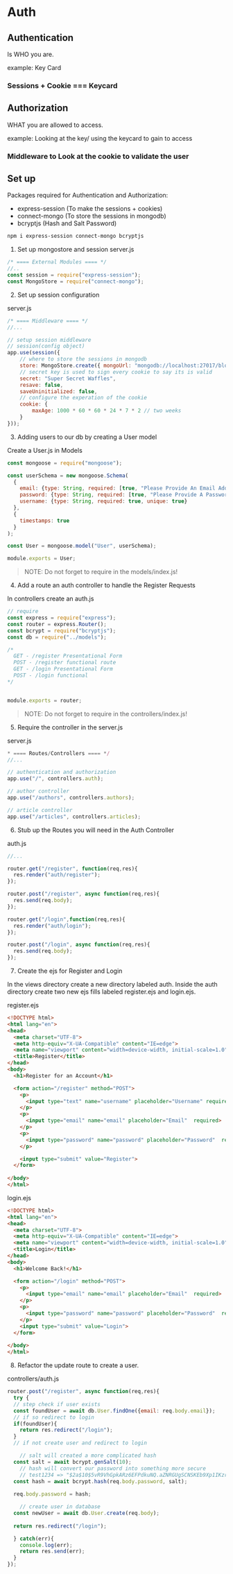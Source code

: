 # Auth 

## Authentication
Is WHO you are.

example: Key Card

### Sessions + Cookie === Keycard

## Authorization 
WHAT you are allowed to access.

example: Looking at the key/ using the keycard to gain to access 

### Middleware to Look at the cookie to validate the user


## Set up

Packages required for Authentication and Authorization: 

- express-session (To make the sessions + cookies)
- connect-mongo (To store the sessions in mongodb)
- bcryptjs (Hash and Salt Password)

```bash
npm i express-session connect-mongo bcryptjs
```

1. Set up mongostore and session 
server.js
```js 
/* ==== External Modules ==== */
//..
const session = require("express-session");
const MongoStore = require("connect-mongo");
```

2. Set up session configuration 

server.js 

```js 
/* ==== Middleware ==== */
//...

// setup session middleware 
// session(config object)
app.use(session({
	// where to store the sessions in mongodb
	store: MongoStore.create({ mongoUrl: "mongodb://localhost:27017/blogdb"}),
	// secret key is used to sign every cookie to say its is valid
	secret: "Super Secret Waffles",
	resave: false,
	saveUninitialized: false,
	// configure the experation of the cookie
	cookie: {
		maxAge: 1000 * 60 * 60 * 24 * 7 * 2 // two weeks
	}
}));
```

3. Adding users to our db by creating a User model

Create a User.js in Models
```js 
const mongoose = require("mongoose");

const userSchema = new mongoose.Schema(
  {
    email: {type: String, required: [true, "Please Provide An Email Address."], unique: true },
    password: {type: String, required: [true, "Please Provide A Password"], unique: true },
    username: {type: String, required: true, unique: true}
  },
  {
    timestamps: true
  }
);

const User = mongoose.model("User", userSchema);

module.exports = User;
```

>NOTE: Do not forget to require in the models/index.js!

4. Add a route an auth controller to handle the Register Requests

In controllers create an auth.js 
```js 
// require
const express = require("express");
const router = express.Router();
const bcrypt = require("bcryptjs");
const db = require("../models");

/* 
  GET - /register Presentational Form
  POST - /register functional route
  GET - /login Presentational Form
  POST - /login functional
*/


module.exports = router;
```

>NOTE: Do not forget to require in the controllers/index.js!

5. Require the controller in the server.js 

server.js 

```js 
* ==== Routes/Controllers ==== */
//...

// authentication and authorization
app.use("/", controllers.auth);

// author controller
app.use("/authors", controllers.authors);

// article controller
app.use("/articles", controllers.articles);
```

6. Stub up the Routes you will need in the Auth Controller

auth.js

```js 
//...

router.get("/register", function(req,res){
  res.render("auth/register");
});

router.post("/register", async function(req,res){
  res.send(req.body);
});

router.get("/login",function(req,res){
  res.render("auth/login");
});

router.post("/login", async function(req,res){
  res.send(req.body);
});
```

7. Create the ejs for Register and Login 

In the views directory create a new directory labeled auth. Inside the auth directory create two new ejs fills labeled register.ejs and login.ejs.

register.ejs
```html 
<!DOCTYPE html>
<html lang="en">
<head>
  <meta charset="UTF-8">
  <meta http-equiv="X-UA-Compatible" content="IE=edge">
  <meta name="viewport" content="width=device-width, initial-scale=1.0">
  <title>Register</title>
</head>
<body>
  <h1>Register for an Account</h1>

  <form action="/register" method="POST">
    <p>
      <input type="text" name="username" placeholder="Username" required minlength="5">
    </p>
    <p>
      <input type="email" name="email" placeholder="Email"  required>
    </p>
    <p>
      <input type="password" name="password" placeholder="Password"  required minlength="8">
    </p>

    <input type="submit" value="Register">
  </form>
  
</body>
</html>
```

login.ejs
```html 
<!DOCTYPE html>
<html lang="en">
<head>
  <meta charset="UTF-8">
  <meta http-equiv="X-UA-Compatible" content="IE=edge">
  <meta name="viewport" content="width=device-width, initial-scale=1.0">
  <title>Login</title>
</head>
<body>
  <h1>Welcome Back!</h1>

  <form action="/login" method="POST">
    <p>
      <input type="email" name="email" placeholder="Email"  required>
    </p>
    <p>
      <input type="password" name="password" placeholder="Password"  required minlength="8">
    </p>
    <input type="submit" value="Login">
  </form>
  
</body>
</html>
```

8. Refactor the update route to create a user. 

controllers/auth.js

```js 
router.post("/register", async function(req,res){
  try {
  // step check if user exists 
  const foundUser = await db.User.findOne({email: req.body.email});
  // if so redirect to login 
  if(foundUser){
    return res.redirect("/login");
  }
  // if not create user and redirect to login

	// salt will created a more complicated hash
  const salt = await bcrypt.genSalt(10);
	// hash will convert our password into something more secure
	// test1234 => "$2a$10$5vR9VhGpkARz6EFPdkuNQ.aZNRGUgSCNSKEb9Xp1IKzrfxYETlkB2"
  const hash = await bcrypt.hash(req.body.password, salt);
  
  req.body.password = hash;

	// create user in database
  const newUser = await db.User.create(req.body);
  
  return res.redirect("/login");

  } catch(err){
    console.log(err);
    return res.send(err);
  }
});
```